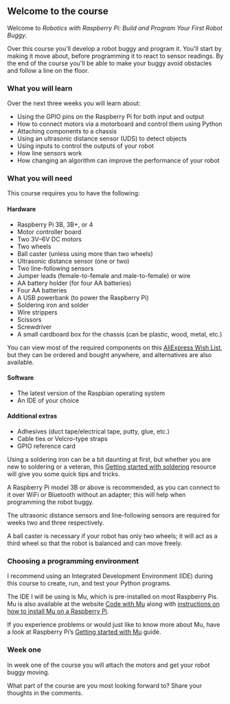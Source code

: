 [comment]: # (
Is this step open? Y/N
If so, short description of this step:
Related links:
Related files:
)

## Welcome to the course

Welcome to *Robotics with Raspberry Pi: Build and Program Your First Robot Buggy*.

Over this course you'll develop a robot buggy and program it. You'll start by making it move about, before programming it to react to sensor readings. By the end of the course you'll be able to make your buggy avoid obstacles and follow a line on the floor.

### What you will learn

Over the next three weeks you will learn about:

+ Using the GPIO pins on the Raspberry Pi for both input and output
+ How to connect motors via a motorboard and control them using Python
+ Attaching components to a chassis
+ Using an ultrasonic distance sensor (UDS) to detect objects
+ Using inputs to control the outputs of your robot
+ How line sensors work
+ How changing an algorithm can improve the performance of your robot

### What you will need

This course requires you to have the following:

#### Hardware

+ Raspberry Pi 3B, 3B+, or 4
+ Motor controller board
+ Two 3V–6V DC motors
+ Two wheels
+ Ball caster (unless using more than two wheels)
+ Ultrasonic distance sensor (one or two)
+ Two line-following sensors
+ Jumper leads (female-to-female and male-to-female) or wire
+ AA battery holder (for four AA batteries)
+ Four AA batteries
+ A USB powerbank (to power the Raspberry Pi) 
+ Soldering iron and solder
+ Wire strippers
+ Scissors
+ Screwdriver
+ A small cardboard box for the chassis (can be plastic, wood, metal, etc.)

You can view most of the required components on this [AliExpress Wish List](https://my.aliexpress.com/wishlist/shared.htm?groupId=100000018016415), but they can be ordered and bought anywhere, and alternatives are also available.

#### Software

+ The latest version of the Raspbian operating system
+ An IDE of your choice

#### Additional extras

+ Adhesives (duct tape/electrical tape, putty, glue, etc.)
+ Cable ties or Velcro-type straps
+ GPIO reference card

Using a soldering iron can be a bit daunting at first, but whether you are new to soldering or a veteran, this [Getting started with soldering](https://projects.raspberrypi.org/en/projects/getting-started-with-soldering) resource will give you  some quick tips and tricks.

A Raspberry Pi model 3B or above is recommended, as you can connect to it over WiFi or Bluetooth without an adapter; this will help when programming the robot buggy.

The ultrasonic distance sensors and line-following sensors are required for weeks two and three respectively.

A ball caster is necessary if your robot has only two wheels; it will act as a third wheel so that the robot is balanced and can move freely.

### Choosing a programming environment

I recommend using an Integrated Development Environment (IDE) during this course to create, run, and test your Python programs.

The IDE I will be using is Mu, which is pre-installed on most Raspberry Pis. Mu is also available at the website [Code with Mu](https://codewith.mu/) along with [instructions on how to install Mu on a Raspberry Pi](https://codewith.mu/en/howto/1.0/install_raspberry_pi).

If you experience problems or would just like to know more about Mu, have a look at Raspberry Pi’s [Getting started with Mu](https://projects.raspberrypi.org/en/projects/getting-started-with-mu) guide.

### Week one

In week one of the course you will attach the motors and get your robot buggy moving.

What part of the course are you most looking forward to? Share your thoughts in the comments.
